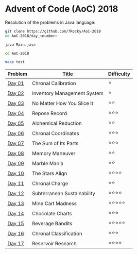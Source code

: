 # Advent of Code (AoC) 2018

Resolution of the problems in Java language:

```bash
git clone https://github.com/7Rocky/AoC-2018
cd AoC-2018/day_<number>

java Main.java
```

```bash
cd AoC-2018

make test
```

| Problem          | Title                              | Difficulty                     |
| ---------------- | ---------------------------------- | ------------------------------ |
| [Day 01](day_01) | Chronal Calibration                | :star:                         |
| [Day 02](day_02) | Inventory Management System        | :star:                         |
| [Day 03](day_03) | No Matter How You Slice It         | :star::star:                   |
| [Day 04](day_04) | Repose Record                      | :star::star::star:             |
| [Day 05](day_05) | Alchemical Reduction               | :star::star:                   |
| [Day 06](day_06) | Chronal Coordinates                | :star::star::star:             |
| [Day 07](day_07) | The Sum of Its Parts               | :star::star::star:             |
| [Day 08](day_08) | Memory Maneuver                    | :star::star:                   |
| [Day 09](day_09) | Marble Mania                       | :star::star:                   |
| [Day 10](day_10) | The Stars Align                    | :star::star::star::star:       |
| [Day 11](day_11) | Chronal Charge                     | :star::star:                   |
| [Day 12](day_12) | Subterranean Sustainability        | :star::star::star::star:       |
| [Day 13](day_13) | Mine Cart Madness                  | :star::star::star::star::star: |
| [Day 14](day_14) | Chocolate Charts                   | :star::star::star:             |
| [Day 15](day_15) | Beverage Bandits                   | :star::star::star::star::star: |
| [Day 16](day_16) | Chronal Classification             | :star::star::star:             |
| [Day 17](day_17) | Reservoir Research                 | :star::star::star::star:       |
